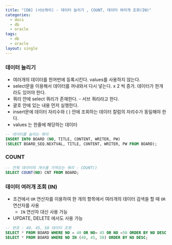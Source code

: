 ```yaml
---
title: "[DB] (서브쿼리) - 데이터 늘리기 , COUNT, 데이터 여러개 조회(IN)"
categories:
  - docs
  - db
  - oracle
tags:
  - db
  - oracle
layout: single
---
```


### 데이터 늘리기
- 여러개의 데이터를 한꺼번에 등록시킨다. values를 사용하지 않는다.
- select문을 이용해서 데이터를 꺼내와서 다시 넣는다. x 2 씩 증가. 데이터가 한개라도 있어야 한다.
- 쿼리 안에 select 쿼리가 존재한다. - 서브 쿼리라고 한다.
- 괄호 안에 있는 내용 먼저 실행한다.
- insert문에 데이터 자리수와 ( ) 안에 조회하는 데이터 칼럼의 자리수가 동일해야 한다.
- values 는 한줄에 해당하는 데이터
```sql
-- 데이터를 늘리는 쿼리
INSERT INTO BOARD (NO, TITLE, CONTENT, WRITER, PW)
(SELECT BOARD_SEQ.NEXTVAL, TITLE, CONTENT, WRITER, PW FROM BOARD);
```

### COUNT
```sql
-- 전체 데이터의 개수를 가져오는 쿼리 - COUNT()
SELECT COUNT(NO) CNT FROM BOARD;
```

### 데이터 여러개 조회 (IN)
- 조건에서 `OR` 연산자를 이용하여 한 개의 항목에서 여러개의 데이터 검색을 할 때 `OR` 연산자를 사용
  - `IN` 연산자 대신 사용 가능
- UPDATE, DELETE 에서도 사용 가능

```sql
-- 번호 : 40, 45, 50 데이터 조회
SELECT * FROM BOARD WHERE NO = 40 OR NO= 45 OR NO =50 ORDER BY NO DESC;
SELECT * FROM BOARD WHERE NO IN (40, 45, 50) ORDER BY NO DESC;
```